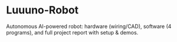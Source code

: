 # Luuuno-Robot
Autonomous AI-powered robot: hardware (wiring/CAD), software (4 programs), and full project report with setup &amp; demos.
